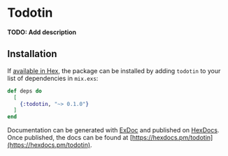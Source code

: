 # Todotin

**TODO: Add description**

## Installation

If [available in Hex](https://hex.pm/docs/publish), the package can be installed
by adding `todotin` to your list of dependencies in `mix.exs`:

```elixir
def deps do
  [
    {:todotin, "~> 0.1.0"}
  ]
end
```

Documentation can be generated with [ExDoc](https://github.com/elixir-lang/ex_doc)
and published on [HexDocs](https://hexdocs.pm). Once published, the docs can
be found at [https://hexdocs.pm/todotin](https://hexdocs.pm/todotin).

